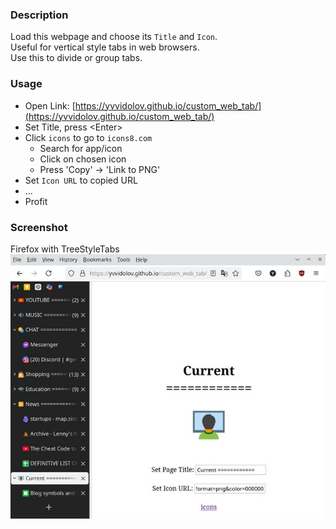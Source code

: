 ### Description
Load this webpage and choose its `Title` and `Icon`.  
Useful for vertical style tabs in web browsers.  
Use this to divide or group tabs.

### Usage
- Open Link:
[https://yvvidolov.github.io/custom_web_tab/](https://yvvidolov.github.io/custom_web_tab/)
- Set Title, press \<Enter\>
- Click `icons` to go to `icons8.com`
  - Search for app/icon
  - Click on chosen icon
  - Press 'Copy' -> 'Link to PNG'
- Set `Icon URL` to copied URL
- ...
- Profit

### Screenshot
Firefox with TreeStyleTabs
![ScreenShot](image.jpg)
